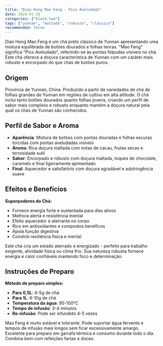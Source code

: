 ```yaml
---
title: "Dian Hong Mao Feng - Pico Aveludado"
date: 2024-01-28
categories: ["black-tea"]
tags: ["yunnan", "maltado", "robusto", "clássico"]
recommended: false
---
```

Dian Hong Mao Feng é um chá preto clássico de Yunnan apresentando uma mistura equilibrada de botões dourados e folhas tenras. "Mao Feng" significa "Pico Aveludado", referindo-se às pontas felpudas visíveis no chá. Este chá oferece a doçura característica de Yunnan com um caráter mais robusto e encorpado do que chás de botões puros.

## Origem

Província de Yunnan, China. Produzido a partir de variedades de chá de folhas grandes de Yunnan em regiões de cultivo em alta altitude. O chá inclui tanto botões dourados quanto folhas jovens, criando um perfil de sabor mais complexo e robusto enquanto mantém a doçura natural pela qual os chás de Yunnan são conhecidos.

## Perfil de Sabor e Aroma

- **Aparência**: Mistura de botões com pontas douradas e folhas escuras torcidas com pontas aveludadas visíveis
- **Aroma**: Rica doçura maltada com notas de cacau, frutas secas e terrosidade sutil
- **Sabor**: Encorpado e robusto com doçura maltada, toques de chocolate, caramelo e final ligeiramente apimentado
- **Final**: Aquecedor e satisfatório com doçura agradável e adstringência suave

## Efeitos e Benefícios

**Superpoderes do Chá:**
- Fornece energia forte e sustentada para dias ativos
- Melhora alerta e resistência mental
- Efeito aquecedor e aterrante no corpo
- Rico em antioxidantes e compostos benéficos
- Apoia função digestiva
- Constrói resiliência física e mental

Este chá cria um estado aterrado e energizado - perfeito para trabalho exigente, atividade física ou clima frio. Sua natureza robusta fornece energia e calor confiáveis mantendo foco e determinação.

## Instruções de Preparo

**Método de preparo simples:**
- **Para 0,5L**: 4-5g de chá
- **Para 1L**: 8-10g de chá
- **Temperatura da água**: 95-100°C
- **Tempo de infusão**: 3-4 minutos
- **Re-infusão**: Pode ser infundido 4-5 vezes

Mao Feng é muito estável e tolerante. Pode suportar água fervente e tempos de infusão mais longos sem ficar excessivamente amargo. Excelente para preparo em garrafa térmica e consumo durante todo o dia. Combina bem com refeições fartas e doces.
